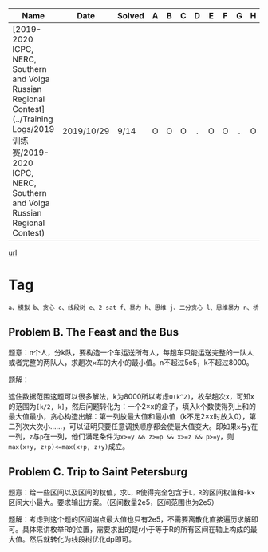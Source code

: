 | Name                                                         | Date      | Solved |  A   |  B   |  C   |  D   |  E   |  F   |  G   |  H   |  I   |  J   |  K   |  L   |  M   |  N   |
| ------------------------------------------------------------ | --------- | ------ | :--: | :--: | :--: | :--: | :--: | :--: | :--: | :--: | :--: | :--: | :--: | :--: | :--: | :--: |
| [2019-2020 ICPC, NERC, Southern and Volga Russian Regional Contest](../Training Logs/2019训练赛/2019-2020 ICPC, NERC, Southern and Volga Russian Regional Contest) | 2019/10/29 | 9/14 | O | O | O | . | O | O | . | O | . | O | . | O | . | O |

[url](https://codeforces.com/contest/1250)

# Tag

`a、模拟 b、贪心 c、线段树 e、2-sat f、暴力 h、思维 j、二分贪心 l、思维暴力 n、桥   ` 

## Problem B. The Feast and the Bus

题意：n个人，分k队，要构造一个车运送所有人，每趟车只能运送完整的一队人或者完整的两队人，求趟次×车的大小的最小值。n不超过5e5，k不超过8000。

题解：

遮住数据范围这题可以很多解法，k为8000所以考虑`O(k^2)`，枚举趟次x，可知x的范围为`[k/2, k]`，然后问题转化为：一个2×x的盒子，填入k个数使得列上和的最大值最小，贪心构造出解：第一列放最大值和最小值（k不足2×x时放入0），第二列次大次小……，可以证明只要任意调换顺序都会使最大值变大。即如果`x`与`y`在一列，`z`与`p`在一列，他们满足条件为`x>=y && z>=p && x>=z && p>=y`，则`max(x+y, z+p)<=max(x+p, z+y)`成立。



## Problem C. Trip to Saint Petersburg

题意：给一些区间以及区间的权值，求`L，R`使得完全包含于`L，R`的区间权值和-k×区间大小最大。要求输出方案。（区间数量2e5，区间范围也为2e5）

题解：考虑到这个题的区间端点最大值也只有2e5，不需要离散化直接遍历求解即可。具体来讲枚举R的位置，需要求出的是r小于等于R的所有区间在轴上构成的最大值。然后就转化为线段树优化dp即可。

